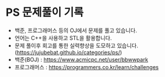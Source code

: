 # PS 문제풀이 기록
- 백준, 프로그래머스 등의 OJ에서 문제를 풀고 있습니다.
- 언어는 C++을 사용하고 STL을 활용합니다.
- 문제 풀이후 회고를 통한 실력향상을 도모하고 있습니다. (https://jujubebat.github.io/categories/ps/)
- 백준(BOJ) : https://www.acmicpc.net/user/bbwwpark
- 프로그래머스 : https://programmers.co.kr/learn/challenges
